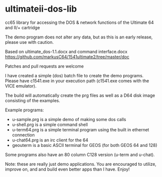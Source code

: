 # ultimateii-dos-lib
cc65 library for accessing the DOS & network functions of the Ultimate 64 and II/+ cartridge

The demo program does not alter any data, but as this is an early release, please use with caution.

Based on ultimate_dos-1.1.docx and command interface.docx
https://github.com/markusC64/1541ultimate2/tree/master/doc

Patches and pull requests are welcome

I have created a simple (dos) batch file to create the
demo programs.  Please have c1541.exe in your execution
path (c1541.exe comes with the VICE emulator).

The build will automatically create the prg files as well
as a D64 disk image consisting of the examples.

Example programs:

 * u-sample.prg is a simple demo of making some dos calls
 * u-shell.prg is a simple command shell
 * u-term64.prg is a simple terminal program using the built in ethernet connection
 * u-chat64.prg is an irc client for the 64
 * geouterm is a basic ASCII terminal for GEOS (for both GEOS 64 and 128)

Some programs also have an 80 column C128 version (u-term and u-chat).

Note: these are really just demo applications. You are encouraged to utilize,
improve on, and and build even better apps than I have.  Enjoy!

